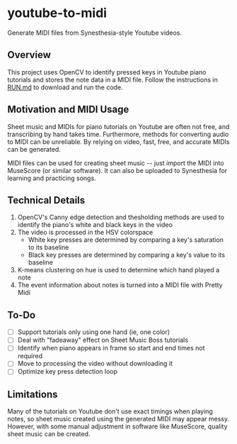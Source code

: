 # youtube-to-midi
Generate MIDI files from Synesthesia-style Youtube videos. 

## Overview
This project uses OpenCV to identify pressed keys in Youtube piano tutorials and stores the note data in a MIDI file. Follow the instructions in [RUN.md](RUN.md) to download and run the code.

## Motivation and MIDI Usage
Sheet music and MIDIs for piano tutorials on Youtube are often not free, and transcribing by hand takes time. Furthermore, methods for converting audio to MIDI can be unreliable. By relying on video, fast, free, and accurate MIDIs can be generated.

MIDI files can be used for creating sheet music -- just import the MIDI into MuseScore (or similar software). It can also be uploaded to Synesthesia for learning and practicing songs.

## Technical Details
1. OpenCV's Canny edge detection and thesholding methods are used to identify the piano's white and black keys in the video
2. The video is processed in the HSV colorspace
    * White key presses are determined by comparing a key's saturation to its baseline
    * Black key presses are determined by comparing a key's value to its baseline
3. K-means clustering on hue is used to determine which hand played a note
4. The event information about notes is turned into a MIDI file with Pretty Midi

## To-Do
- [ ] Support tutorials only using one hand (ie, one color)
- [ ] Deal with "fadeaway" effect on Sheet Music Boss tutorials
- [ ] Identify when piano appears in frame so start and end times not required
- [ ] Move to processing the video without downloading it
- [ ] Optimize key press detection loop

## Limitations
Many of the tutorials on Youtube don't use exact timings when playing notes, so sheet music created using the generated MIDI may appear messy. However, with some manual adjustment in software like MuseScore, quality sheet music can be created.